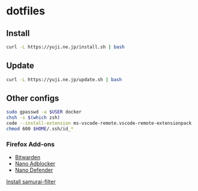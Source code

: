 # dotfiles

## Install

``` bash
curl -L https://yuji.ne.jp/install.sh | bash
```

## Update

``` bash
curl -L https://yuji.ne.jp/update.sh | bash
```

## Other configs

``` bash
sudo gpasswd -a $USER docker
chsh -s $(which zsh)
code --install-extension ms-vscode-remote.vscode-remote-extensionpack
chmod 600 $HOME/.ssh/id_*
```

### Firefox Add-ons

- [Bitwarden](https://addons.mozilla.org/firefox/addon/bitwarden-password-manager/)
- [Nano Adblocker](https://addons.mozilla.org/en-GB/firefox/addon/nano-adblocker-firefox/)
- [Nano Defender](https://addons.mozilla.org/firefox/addon/nano-defender-firefox/)

[Install samurai-filter](https://subscribe.adblockplus.org/?location=https://raw.githubusercontent.com/yujixr/samurai-filter/master/list.txt&title=samurai-filter)
